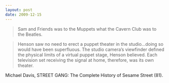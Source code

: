 ```yaml
---
layout: post
date: 2009-12-15
--- 
```


>Sam and Friends was to the Muppets what the Cavern Club was to the Beatles. 

>Henson saw no need to erect a puppet theater in the studio…doing so would have been superfluous. The studio camera’s viewfinder defined the physical limits of a virtual puppet stage, Henson believed. Each television set receiving the signal at home, therefore, was its own theater.

Michael Davis, STREET GANG: The Complete History of Sesame Street (81).
